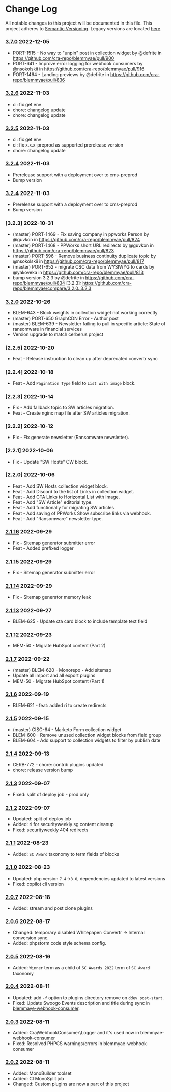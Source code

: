 # Change Log

All notable changes to this project will be documented in this file.
This project adheres to [Semantic Versioning](http://semver.org/).
Legacy versions are located [here](LEGACYTAGS.md).

### [3.7.0] 2022-12-05
* PORT-1515 - No way to "unpin" post in collection widget by @defrite in https://github.com/cra-repo/blemmyae/pull/900
* PORT-641 - Improve error logging for webhook consumers by @nsokolskii in https://github.com/cra-repo/blemmyae/pull/916
* PORT-1464 - Landing previews  by @defrite in https://github.com/cra-repo/blemmyae/pull/836

[3.7.0]: https://github.com/cra-repo/blemmyae/compare/3.2.6...3.7.0

### [3.2.6] 2022-11-03
* ci: fix get env
* chore: changelog update
* chore: changelog update

[3.2.6]: https://github.com/cra-repo/blemmyae/compare/3.2.5...3.2.6

### [3.2.5] 2022-11-03
* ci: fix get env
* ci: fix x.x.x-preprod as supported prerelease version
* chore: changelog update

[3.2.5]: https://github.com/cra-repo/blemmyae/compare/3.2.4...3.2.5

### [3.2.4] 2022-11-03
* Prerelease support with a deployment over to cms-preprod
* Bump version

[3.2.4]: https://github.com/cra-repo/blemmyae/compare/3.2.3...3.2.4

### [3.2.4] 2022-11-03
* Prerelease support with a deployment over to cms-preprod
* Bump version

[3.2.4]: https://github.com/cra-repo/blemmyae/compare/3.2.3...3.2.4

### [3.2.3] 2022-10-31
* (master) PORT-1469 - Fix saving company in ppworks Person by @guvkon in https://github.com/cra-repo/blemmyae/pull/824
* (master) PORT-1468 - PPWorks short URL redirects by @guvkon in https://github.com/cra-repo/blemmyae/pull/823
* (master) PORT-596 - Remove business continuity duplicate topic by @nsokolskii in https://github.com/cra-repo/blemmyae/pull/817
* (master) PORT-652 - migrate CSC data from WYSIWYG to cards by @yakoveka in https://github.com/cra-repo/blemmyae/pull/813
* bump version 3.2.3 by @defrite in https://github.com/cra-repo/blemmyae/pull/834
[3.2.3]: https://github.com/cra-repo/blemmyae/compare/3.2.0..3.2.3

### [3.2.0] 2022-10-26
* BLEM-643 - Block weights in collection widget not working correctly
* (master) PORT-650 GraphCDN Error - Author post
* (master) BLEM-639 - Newsletter failing to pull in specific article: State of ransomware in financial services
* Version upgrade to match cerberus project

[3.2.0]: https://github.com/cra-repo/blemmyae/compare/2.2.5...3.2.0

### [2.2.5] 2022-10-20
* Feat - Release instruction to clean up after deprecated convertr sync

### [2.2.4] 2022-10-18
* Feat - Add `Pagination Type` field to `List with image` block.

### [2.2.3] 2022-10-14
* Fix - Add fallback topic to SW articles migration.
* Feat - Create nginx map file after SW articles migration.

### [2.2.2] 2022-10-12
* Fix - Fix generate newsletter (Ransomware newsletter).

### [2.2.1] 2022-10-06
* Fix - Update "SW Hosts" CW block.

### [2.2.0] 2022-10-06
* Feat - Add SW Hosts collection widget block.
* Feat - Add Discord to the list of Links in collection widget.
* Feat - Add CTA Links to Horizontal List with Image.
* Feat - Add "SW Article" editorial type.
* Feat - Add functionally for migrating SW articles.
* Feat - Add saving of PPWorks Show subscribe links via webhook.
* Feat - Add "Ransomware" newsletter type.

### [2.1.16] 2022-09-29
* Fix - Sitemap generator submitter error
* Feat - Added prefixed logger

[2.1.16]: https://github.com/cra-repo/blemmyae/compare/2.1.15...2.1.16

### [2.1.15] 2022-09-29
* Fix - Sitemap generator submitter error

[2.1.15]: https://github.com/cra-repo/blemmyae/compare/2.1.14...2.1.15

### [2.1.14] 2022-09-29
* Fix - Sitemap generator memory leak

[2.1.14]: https://github.com/cra-repo/blemmyae/compare/2.1.13...2.1.14

### [2.1.13] 2022-09-27
* BLEM-625 - Update cta card block to include template text field

[2.1.13]: https://github.com/cra-repo/blemmyae/compare/2.1.12...2.1.13

### [2.1.12] 2022-09-23
* MEM-50 - Migrate HubSpot content (Part 2)

[2.1.12]: https://github.com/cra-repo/blemmyae/compare/2.1.7...2.1.12

### [2.1.7] 2022-09-22
* (master) BLEM-620 - Monorepo - Add sitemap
* Update all import and all export plugins
* MEM-50 - Migrate HubSpot content (Part 1)

[2.1.7]: https://github.com/cra-repo/blemmyae/compare/2.1.6...2.1.7

### [2.1.6] 2022-09-19
* BLEM-621 - feat: added ri to create redirects

[2.1.6]: https://github.com/cra-repo/blemmyae/compare/2.1.5...2.1.6

### [2.1.5] 2022-09-15
* (master) CISO-64 - Marketo Form collection widget
* BLEM-600 - Remove unused collection widget blocks from field group
* BLEM-604 - Add support to collection widgets to filter by publish date

[2.1.5]: https://github.com/cra-repo/blemmyae/compare/2.1.4...2.1.5

### [2.1.4] 2022-09-13
* CERB-772 - chore: contrib plugins updated
* chore: release version bump

[2.1.4]: https://github.com/cra-repo/blemmyae/compare/2.1.3...2.1.4

### [2.1.3] 2022-09-07
* Fixed: split of deploy job - prod only

[2.1.3]: https://github.com/cra-repo/blemmyae/compare/2.1.2...2.1.3

### [2.1.2] 2022-09-07
* Updated: split of deploy job
* Added: ri for securityweekly sg content cleanup
* Fixed: securityweekly 404 redirects

[2.1.2]: https://github.com/cra-repo/blemmyae/compare/2.1.1...2.1.2

### [2.1.1] 2022-08-23
* Added: `SC Award` taxonomy to term fields of blocks

[2.1.1]: https://github.com/cra-repo/blemmyae/compare/2.1.0...2.1.1

### [2.1.0] 2022-08-23
* Updated: php version `7.4`->`8.0`, dependencies updated to latest versions
* Fixed: copilot cli version

[2.1.0]: https://github.com/cra-repo/blemmyae/compare/2.0.7...2.1.0

### [2.0.7] 2022-08-18
* Added: stream and post clone plugins

[2.0.7]: https://github.com/cra-repo/blemmyae/compare/2.0.6...2.0.7

### [2.0.6] 2022-08-17
* Changed: temporary disabled Whitepaper: Convertr -> Internal conversion sync.
* Added: phpstorm code style schema config.

[2.0.6]: https://github.com/cra-repo/blemmyae/compare/2.0.5...2.0.6

### [2.0.5] 2022-08-16
* Added: `Winner` term as a child of `SC Awards 2022` term of `SC Award` taxonomy

[2.0.5]: https://github.com/cra-repo/blemmyae/compare/2.0.4...2.0.5

### [2.0.4] 2022-08-11
* Updated: add `-f` option to plugins directory remove on `ddev post-start`.
* Fixed: Update Swoogo Events description and title during sync in [blemmaye-webhook-consumer](https://github.com/cra-repo/blemmyae/tree/master/packages/blemmyae-webhook-consumer).

[2.0.4]: https://github.com/cra-repo/blemmyae/compare/2.0.3...2.0.4

### [2.0.3] 2022-08-11
* Added: Cra\WebhookConsumer\Logger and it's used now in blemmyae-webhook-consumer
* Fixed: Resolved PHPCS warnings/errors in blemmyae-webhook-consumer

[2.0.3]: https://github.com/cra-repo/blemmyae/compare/9e4c31237a...2.0.3

### [2.0.2] 2022-08-11
* Added: MonoBuilder toolset
* Added: CI MonoSplit job
* Changed: Custom plugins are now a part of this project

[2.0.2]: https://github.com/cra-repo/blemmyae/compare/5e1235efa...9e4c31237a
